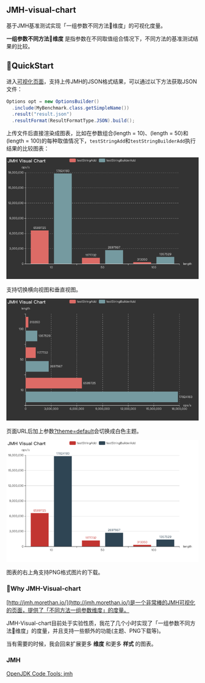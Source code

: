 ## JMH-visual-chart
基于JMH基准测试实现「一组参数不同方法维度」的可视化度量。

**一组参数不同方法维度** 是指参数在不同取值组合情况下，不同方法的基准测试结果的比较。


## QuickStart

进入[可视化页面](http://deepoove.com/jmh-visual-chart/)，支持上传JMH的JSON格式结果，可以通过以下方法获取JSON文件：
```java
Options opt = new OptionsBuilder()
  .include(MyBenchmark.class.getSimpleName())
  .result("result.json")
  .resultFormat(ResultFormatType.JSON).build();
```

上传文件后直接渲染成图表，比如在参数组合(length = 10)、(length = 50)和(length = 100)的每种取值情况下，`testStringAdd`和`testStringBuilderAdd`执行结果的比较图表：

![](./JMH-Horizontal.png)

支持切换横向视图和垂直视图。

![](./JMH-Vertical.png)

页面URL后加上参数[?theme=default](http://deepoove.com/jmh-visual-chart/?theme=default)会切换成白色主题。

![](./JMH-theme.png)

图表的右上角支持PNG格式图片的下载。

### Why JMH-Visual-chart
[http://jmh.morethan.io/](http://jmh.morethan.io/)是一个非常棒的JMH可视化的页面，提供了「不同方法一组参数维度」的度量。

JMH-Visual-chart目前处于实验性质，我花了几个小时实现了「一组参数不同方法维度」的度量，并且支持一些额外的功能(主题、PNG下载等)。

当有需要的时候，我会回来扩展更多 **维度** 和更多 **样式** 的图表。


### JMH
[OpenJDK Code Tools: jmh](http://openjdk.java.net/projects/code-tools/jmh/)


